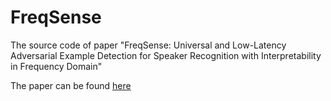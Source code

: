 # FreqSense
The source code of paper "FreqSense: Universal and Low-Latency Adversarial Example Detection for Speaker Recognition with Interpretability in Frequency Domain"

The paper can be found [here](https://ieeexplore.ieee.org/abstract/document/10888789)
